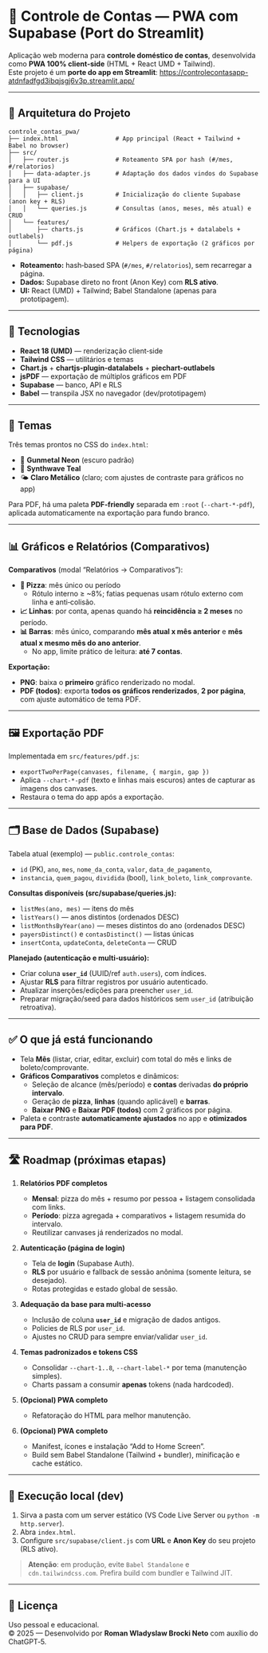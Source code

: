 # 💸 Controle de Contas — PWA com Supabase (Port do Streamlit)

Aplicação web moderna para **controle doméstico de contas**, desenvolvida como **PWA 100% client‑side** (HTML + React UMD + Tailwind).  
Este projeto é um **porte do app em Streamlit**: https://controlecontasapp-atdnfadfgd3ibqjsgj6v3p.streamlit.app/

---

## 🧩 Arquitetura do Projeto

```
controle_contas_pwa/
├── index.html                # App principal (React + Tailwind + Babel no browser)
├── src/
│   ├── router.js             # Roteamento SPA por hash (#/mes, #/relatorios)
│   ├── data-adapter.js       # Adaptação dos dados vindos do Supabase para a UI
│   ├── supabase/
│   │   ├── client.js         # Inicialização do cliente Supabase (anon key + RLS)
│   │   └── queries.js        # Consultas (anos, meses, mês atual) e CRUD
│   └── features/
│       ├── charts.js         # Gráficos (Chart.js + datalabels + outlabels)
│       └── pdf.js            # Helpers de exportação (2 gráficos por página)
```

- **Roteamento:** hash‑based SPA (`#/mes`, `#/relatorios`), sem recarregar a página.
- **Dados:** Supabase direto no front (Anon Key) com **RLS ativo**.
- **UI:** React (UMD) + Tailwind; Babel Standalone (apenas para prototipagem).

---

## 🚀 Tecnologias

- **React 18 (UMD)** — renderização client‑side
- **Tailwind CSS** — utilitários e temas
- **Chart.js** + **chartjs-plugin-datalabels** + **piechart-outlabels**
- **jsPDF** — exportação de múltiplos gráficos em PDF
- **Supabase** — banco, API e RLS
- **Babel** — transpila JSX no navegador (dev/prototipagem)

---

## 🎨 Temas

Três temas prontos no CSS do `index.html`:
- 🧊 **Gunmetal Neon** (escuro padrão)
- 🪩 **Synthwave Teal**
- 🌤️ **Claro Metálico** (claro; com ajustes de contraste para gráficos no app)

Para PDF, há uma paleta **PDF‑friendly** separada em `:root` (`--chart-*-pdf`), aplicada automaticamente na exportação para fundo branco.

---

## 📊 Gráficos e Relatórios (Comparativos)

**Comparativos** (modal “Relatórios → Comparativos”):
- **🍕 Pizza**: mês único ou período
  - Rótulo interno ≥ ~8%; fatias pequenas usam rótulo externo com linha e anti‑colisão.
- **📈 Linhas**: por conta, apenas quando há **reincidência ≥ 2 meses** no período.
- **📊 Barras**: mês único, comparando **mês atual x mês anterior** e **mês atual x mesmo mês do ano anterior**.
  - No app, limite prático de leitura: **até 7 contas**.

**Exportação:**
- **PNG**: baixa o **primeiro** gráfico renderizado no modal.
- **PDF (todos)**: exporta **todos os gráficos renderizados**, **2 por página**, com ajuste automático de tema PDF.

---

## 🖼️ Exportação PDF

Implementada em `src/features/pdf.js`:
- `exportTwoPerPage(canvases, filename, { margin, gap })`
- Aplica `--chart-*-pdf` (texto e linhas mais escuros) antes de capturar as imagens dos canvases.
- Restaura o tema do app após a exportação.

---

## 🗂️ Base de Dados (Supabase)

Tabela atual (exemplo) — `public.controle_contas`:
- `id` (PK), `ano`, `mes`, `nome_da_conta`, `valor`, `data_de_pagamento`,
- `instancia`, `quem_pagou`, `dividida` (bool), `link_boleto`, `link_comprovante`.

**Consultas disponíveis (src/supabase/queries.js):**
- `listMes(ano, mes)` — itens do mês
- `listYears()` — anos distintos (ordenados DESC)
- `listMonthsByYear(ano)` — meses distintos do ano (ordenados DESC)
- `payersDistinct()` e `contasDistinct()` — listas únicas
- `insertConta`, `updateConta`, `deleteConta` — CRUD

**Planejado (autenticação e multi‑usuário):**
- Criar coluna **`user_id`** (UUID/ref `auth.users`), com índices.
- Ajustar **RLS** para filtrar registros por usuário autenticado.
- Atualizar inserções/edições para preencher `user_id`.
- Preparar migração/seed para dados históricos sem `user_id` (atribuição retroativa).

---

## ✅ O que já está funcionando

- Tela **Mês** (listar, criar, editar, excluir) com total do mês e links de boleto/comprovante.
- **Gráficos Comparativos** completos e dinâmicos:
  - Seleção de alcance (mês/período) e **contas** derivadas **do próprio intervalo**.
  - Geração de **pizza**, **linhas** (quando aplicável) e **barras**.
  - **Baixar PNG** e **Baixar PDF (todos)** com 2 gráficos por página.
- Paleta e contraste **automaticamente ajustados** no app e **otimizados para PDF**.

---

## 🛣️ Roadmap (próximas etapas)

1) **Relatórios PDF completos**
   - **Mensal**: pizza do mês + resumo por pessoa + listagem consolidada com links.
   - **Período**: pizza agregada + comparativos + listagem resumida do intervalo.
   - Reutilizar canvases já renderizados no modal.

2) **Autenticação (página de login)**
   - Tela de **login** (Supabase Auth).
   - **RLS** por usuário e fallback de sessão anônima (somente leitura, se desejado).
   - Rotas protegidas e estado global de sessão.

3) **Adequação da base para multi‑acesso**
   - Inclusão de coluna **`user_id`** e migração de dados antigos.
   - Policies de RLS por `user_id`.
   - Ajustes no CRUD para sempre enviar/validar `user_id`.

4) **Temas padronizados e tokens CSS**
   - Consolidar `--chart-1..8`, `--chart-label-*` por tema (manutenção simples).
   - Charts passam a consumir **apenas** tokens (nada hardcoded).
5) **(Opcional) PWA completo**
   - Refatoração do HTML para melhor manutenção.
6) **(Opcional) PWA completo**
   - Manifest, ícones e instalação “Add to Home Screen”.
   - Build sem Babel Standalone (Tailwind + bundler), minificação e cache estático.

---

## 🧪 Execução local (dev)

1. Sirva a pasta com um server estático (VS Code Live Server ou `python -m http.server`).  
2. Abra `index.html`.  
3. Configure `src/supabase/client.js` com **URL** e **Anon Key** do seu projeto (RLS ativo).

> **Atenção**: em produção, evite `Babel Standalone` e `cdn.tailwindcss.com`. Prefira build com bundler e Tailwind JIT.

---

## 📄 Licença

Uso pessoal e educacional.  
© 2025 — Desenvolvido por **Roman Wladyslaw Brocki Neto** com auxílio do ChatGPT‑5.
